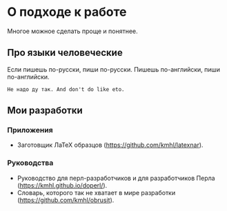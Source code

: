 # О подходе к работе

Многое можное сделать проще и понятнее.

## Про языки человеческие

Если пишешь по-русски, пиши по-русски. Пишешь по-английски, пиши по-английски.

```
Не надо ду так. And don't do like eto.
```

## Мои разработки

### Приложения

- Заготовщик ЛаТеХ образцов (https://github.com/kmhl/latexnar).

### Руководства

- Руководство для перл-разработчиков и для разработчиков Перла (https://kmhl.github.io/doperl/).
- Словарь, которого так не хватает в мире разработки (https://github.com/kmhl/obrusit).
